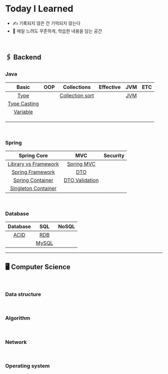 # Today I Learned
- ✍️ 기록되지 않은 건 기억되지 않는다
- 🐢 매일 느려도 꾸준하게, 학습한 내용을 담는 공간

<br> 

## 🖇️ Backend

### Java 

| Basic | OOP | Collections | Effective | JVM | ETC |
|:---:|:---:|:---:|:---:|:---:|:---:|
|[Type](Java/Type.md)|  |[Collection sort](Java/Comparator%20vs%20Comparable.md)|  |[JVM](Java/JVM.md)| |
|[Type Casting](Java/Type%20Casting.md)|  |  |  |  | |
|[Variable](Java/Variable.md)|  |  |  |  | |
|  |  |  |  |  | |
|  |  |  |  |  | |
|  |  |  |  |  | |
<br>

### Spring
| Spring Core | MVC | Security |
|:---:|:---:|:---:|
|[Library vs Framework](Spring/Library%20vs%20Framework.md) |[Spring MVC](Spring/Spring%20MVC.md)||
|[Spring Framework](Spring/Spring%20Framework.md)|[DTO](Spring/DTO.md)||
|[Spring Container](Spring/Spring%20Contatiner.md)|[DTO Validation](Spring/DTO%20Validation.md)| |
|[Singleton Container](Spring/Singleton%20Container.md)|| |
<br>

### Database

| Database | SQL | NoSQL |
|:---:|:---:|:---:|
|[ACID](https://github.com/yerimsw/TIL/blob/main/Database/ACID.md)|[RDB](https://github.com/yerimsw/TIL/blob/main/Database/RDB.md)|   |
|   |[MySQL](https://github.com/yerimsw/TIL/blob/main/Database/MySQL/SQL.md)|   |

***
## 🖥️ Computer Science

<br>

### Data structure

<br>

### Algorithm

<br>

### Network

<br>

### Operating system
